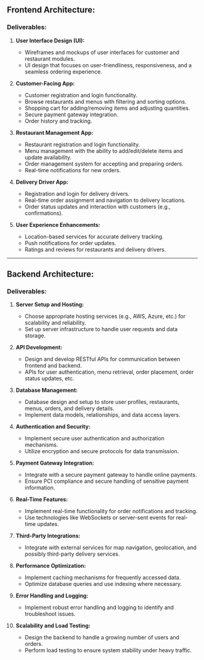 ## Frontend Architecture:

### Deliverables:

1. **User Interface Design (UI):**

   - Wireframes and mockups of user interfaces for customer and restaurant modules.
   - UI design that focuses on user-friendliness, responsiveness, and a seamless ordering experience.

2. **Customer-Facing App:**

   - Customer registration and login functionality.
   - Browse restaurants and menus with filtering and sorting options.
   - Shopping cart for adding/removing items and adjusting quantities.
   - Secure payment gateway integration.
   - Order history and tracking.

3. **Restaurant Management App:**

   - Restaurant registration and login functionality.
   - Menu management with the ability to add/edit/delete items and update availability.
   - Order management system for accepting and preparing orders.
   - Real-time notifications for new orders.

4. **Delivery Driver App:**

   - Registration and login for delivery drivers.
   - Real-time order assignment and navigation to delivery locations.
   - Order status updates and interaction with customers (e.g., confirmations).

5. **User Experience Enhancements:**
   - Location-based services for accurate delivery tracking.
   - Push notifications for order updates.
   - Ratings and reviews for restaurants and delivery drivers.

---

## Backend Architecture:

### Deliverables:

1. **Server Setup and Hosting:**

   - Choose appropriate hosting services (e.g., AWS, Azure, etc.) for scalability and reliability.
   - Set up server infrastructure to handle user requests and data storage.

2. **API Development:**

   - Design and develop RESTful APIs for communication between frontend and backend.
   - APIs for user authentication, menu retrieval, order placement, order status updates, etc.

3. **Database Management:**

   - Database design and setup to store user profiles, restaurants, menus, orders, and delivery details.
   - Implement data models, relationships, and data access layers.

4. **Authentication and Security:**

   - Implement secure user authentication and authorization mechanisms.
   - Utilize encryption and secure protocols for data transmission.

5. **Payment Gateway Integration:**

   - Integrate with a secure payment gateway to handle online payments.
   - Ensure PCI compliance and secure handling of sensitive payment information.

6. **Real-Time Features:**

   - Implement real-time functionality for order notifications and tracking.
   - Use technologies like WebSockets or server-sent events for real-time updates.

7. **Third-Party Integrations:**

   - Integrate with external services for map navigation, geolocation, and possibly third-party delivery services.

8. **Performance Optimization:**

   - Implement caching mechanisms for frequently accessed data.
   - Optimize database queries and use indexing where necessary.

9. **Error Handling and Logging:**

   - Implement robust error handling and logging to identify and troubleshoot issues.

10. **Scalability and Load Testing:**
    - Design the backend to handle a growing number of users and orders.
    - Perform load testing to ensure system stability under heavy traffic.
